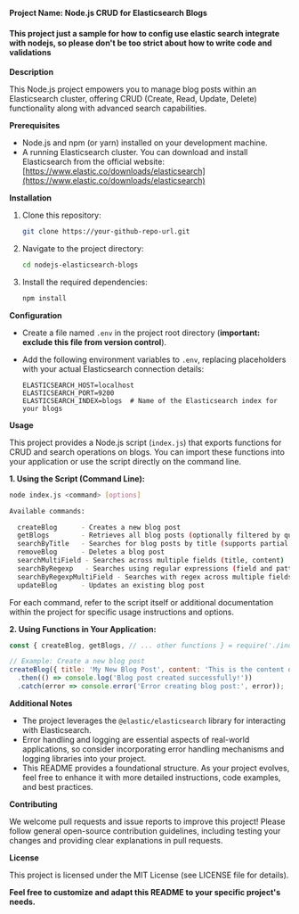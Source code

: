 
**Project Name: Node.js CRUD for Elasticsearch Blogs**

#### This project just a sample for how to config use elastic search integrate with nodejs, so please don't be too strict about how to write code and validations

**Description**

This Node.js project empowers you to manage blog posts within an Elasticsearch cluster, offering CRUD (Create, Read, Update, Delete) functionality along with advanced search capabilities.

**Prerequisites**

- Node.js and npm (or yarn) installed on your development machine.
- A running Elasticsearch cluster. You can download and install Elasticsearch from the official website: [https://www.elastic.co/downloads/elasticsearch](https://www.elastic.co/downloads/elasticsearch)

**Installation**

1. Clone this repository:

   ```bash
   git clone https://your-github-repo-url.git
   ```

2. Navigate to the project directory:

   ```bash
   cd nodejs-elasticsearch-blogs
   ```

3. Install the required dependencies:

   ```bash
   npm install
   ```

**Configuration**

- Create a file named `.env` in the project root directory (**important: exclude this file from version control**).
- Add the following environment variables to `.env`, replacing placeholders with your actual Elasticsearch connection details:

   ```
   ELASTICSEARCH_HOST=localhost
   ELASTICSEARCH_PORT=9200
   ELASTICSEARCH_INDEX=blogs  # Name of the Elasticsearch index for your blogs
   ```

**Usage**

This project provides a Node.js script (`index.js`) that exports functions for CRUD and search operations on blogs. You can import these functions into your application or use the script directly on the command line.

**1. Using the Script (Command Line):**

```bash
node index.js <command> [options]

Available commands:

  createBlog      - Creates a new blog post
  getBlogs        - Retrieves all blog posts (optionally filtered by query)
  searchByTitle   - Searches for blog posts by title (supports partial matches)
  removeBlog      - Deletes a blog post
  searchMultiField - Searches across multiple fields (title, content)
  searchByRegexp   - Searches using regular expressions (field and pattern required)
  searchByRegexpMultiField - Searches with regex across multiple fields
  updateBlog      - Updates an existing blog post
```

For each command, refer to the script itself or additional documentation within the project for specific usage instructions and options.

**2. Using Functions in Your Application:**

```javascript
const { createBlog, getBlogs, // ... other functions } = require('./index');

// Example: Create a new blog post
createBlog({ title: 'My New Blog Post', content: 'This is the content of my post.' })
  .then(() => console.log('Blog post created successfully!'))
  .catch(error => console.error('Error creating blog post:', error));
```

**Additional Notes**

- The project leverages the `@elastic/elasticsearch` library for interacting with Elasticsearch.
- Error handling and logging are essential aspects of real-world applications, so consider incorporating error handling mechanisms and logging libraries into your project.
- This README provides a foundational structure. As your project evolves, feel free to enhance it with more detailed instructions, code examples, and best practices.

**Contributing**

We welcome pull requests and issue reports to improve this project! Please follow general open-source contribution guidelines, including testing your changes and providing clear explanations in pull requests.

**License**

This project is licensed under the MIT License (see LICENSE file for details).

**Feel free to customize and adapt this README to your specific project's needs.**